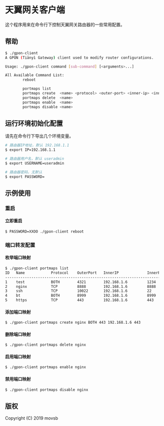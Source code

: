 # 天翼网关客户端

这个程序用来在命令行下控制天翼网关路由器的一些常用配置。

## 帮助

```bash
$ ./gpon-client
A GPON (Tiānyì Gateway) client used to modify router configurations.

Usage: ./gpon-client command [sub-command] [<arguments>...]

All Available Command List:
        reboot

        portmaps list
        portmaps create  <name> <protocol> <outer-port> <inner-ip> <inner-port>
        portmaps delete  <name>
        portmaps enable  <name>
        portmaps disable <name>

```

## 运行环境初始化配置

请先在命令行下导出几个环境变量。

```bash
# 路由器IP地址，默认 192.168.1.1
$ export IP=192.168.1.1

# 路由器用户名，默认 useradmin
$ export USERNAME=useradmin

# 路由器密码，无默认
$ export PASSWORD=
```

## 示例使用

### 重启

#### 立即重启

```bash
$ PASSWORD=XXOO ./gpon-client reboot
```

### 端口转发配置

#### 枚举端口映射

```bash
$ ./gpon-client portmaps list
ID   Name            Protocol    OuterPort   InnerIP             InnerPort   Enable
-----------------------------------------------------------------------------------
1    test            BOTH        4321        192.168.1.6         1234        1     
2    nginx           TCP         8888        192.168.1.6         8888        1     
3    ssh             TCP         10022       192.168.1.6         22          1     
4    bt              BOTH        8999        192.168.1.6         8999        1     
5    https           TCP         443         192.168.1.6         443         1  
```

#### 添加端口映射

```bash
$ ./gpon-client portmaps create nginx BOTH 443 192.168.1.6 443
```

#### 删除端口映射

```bash
$ ./gpon-client portmaps delete nginx
```

#### 启用端口映射

```bash
$ ./gpon-client portmaps enable nginx
```

#### 禁用端口映射

```bash
$ ./gpon-client portmaps disable nginx
```

## 版权

Copyright (C) 2019 movsb
